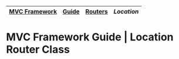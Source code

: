 | [MVC Framework](../../../README.md) | [Guide](../index.md) | [Routers](../index.md) | *Location* |
| :-- | :-- | :-- | :-- |
# MVC Framework Guide \| Location Router Class

